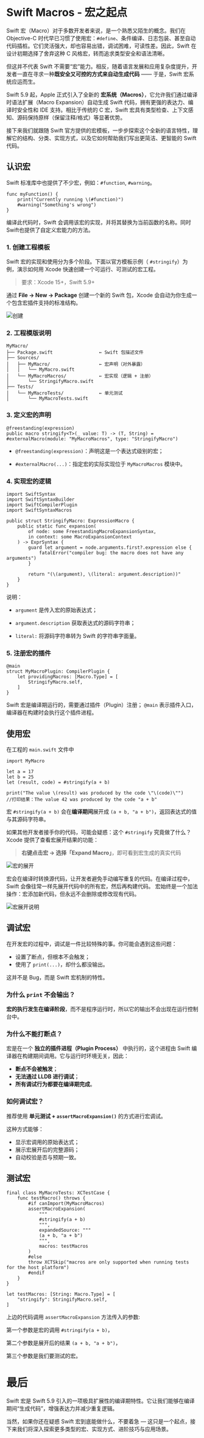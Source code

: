 # Swift Macros - 宏之起点

Swift 宏（Macro）对于多数开发者来说，是一个熟悉又陌生的概念。我们在 Objective-C 时代早已习惯了使用宏：`#define`、条件编译、日志包装、甚至自动代码插桩。它们灵活强大，却也容易出错，调试困难，可读性差。因此，Swift 在设计初期选择了舍弃这种 C 风格宏，转而追求类型安全和语法清晰。

但这并不代表 Swift 不需要“宏”能力。相反，随着语言发展和应用复杂度提升，开发者一直在寻求一种**既安全又可控的方式来自动生成代码** —— 于是，Swift 宏系统应运而生。

Swift 5.9 起，Apple 正式引入了全新的 **宏系统（Macros）**，它允许我们通过编译时语法扩展（Macro Expansion）自动生成 Swift 代码，拥有更强的表达力、编译时安全性和 IDE 支持。相比于传统的 C 宏，Swift 宏具有类型检查、上下文感知、源码保持原样（保留注释/格式）等显著优势。

接下来我们就跟随 Swift 官方提供的宏模板，一步步探索这个全新的语言特性，理解它的结构、分类、实现方式，以及它如何帮助我们写出更简洁、更智能的 Swift 代码。



## 认识宏

Swift 标准库中也提供了不少宏，例如：`#function`, `#warning`。

```
func myFunction() {
    print("Currently running \(#function)")
    #warning("Something's wrong")
}
```

编译此代码时，Swift 会调用该宏的实现，并将其替换为当前函数的名称。同时Swift也提供了自定义宏能力的方法。



### 1. 创建工程模板

Swift 宏的实现和使用分为多个阶段。下面以官方模板示例（ `#stringify`）为例，演示如何用 Xcode 快速创建一个可运行、可测试的宏工程。

> 要求：Xcode 15+，Swift 5.9+

通过 **File → New → Package** 创建一个新的 Swift 包，Xcode 会自动为你生成一个包含宏插件支持的标准结构。

![创建](../images/创建制作工程.png)

### 2. 工程模版说明

```
MyMacro/
├── Package.swift                 ← Swift 包描述文件 
├── Sources/
│   ├── MyMacro/                  ← 宏声明（对外暴露）
│   │   └── MyMacro.swift
│   └── MyMacroMacros/            ← 宏实现（逻辑 + 注册）
│       └── StringifyMacro.swift
├── Tests/
│   └── MyMacroTests/             ← 单元测试
│       └── MyMacroTests.swift
```

### 3. 定义宏的声明

```
@freestanding(expression)
public macro stringify<T>(_ value: T) -> (T, String) = #externalMacro(module: "MyMacroMacros", type: "StringifyMacro")
```

- `@freestanding(expression)`：声明这是一个表达式级别的宏；

- `#externalMacro(...)`：指定宏的实际实现位于 `MyMacroMacros` 模块中。

  

### 4. 实现宏的逻辑

```
import SwiftSyntax
import SwiftSyntaxBuilder
import SwiftCompilerPlugin
import SwiftSyntaxMacros

public struct StringifyMacro: ExpressionMacro {
    public static func expansion(
        of node: some FreestandingMacroExpansionSyntax,
        in context: some MacroExpansionContext
    ) -> ExprSyntax {
        guard let argument = node.arguments.first?.expression else {
            fatalError("compiler bug: the macro does not have any arguments")
        }

        return "(\(argument), \(literal: argument.description))"
    }
}
```

说明：

- `argument` 是传入宏的原始表达式；

- `argument.description` 获取表达式的源码字符串；

- `literal:` 将源码字符串转为 Swift 的字符串字面量。

  

### 5. 注册宏的插件

```
@main
struct MyMacroPlugin: CompilerPlugin {
    let providingMacros: [Macro.Type] = [
        StringifyMacro.self,
    ]
}
```

Swift 宏是编译期运行的，需要通过插件（Plugin）注册； `@main` 表示插件入口，编译器在构建时会执行这个插件进程。





## 使用宏

在工程的 `main.swift` 文件中

```
import MyMacro

let a = 17
let b = 25
let (result, code) = #stringify(a + b)

print("The value \(result) was produced by the code \"\(code)\"")
//打印结果：The value 42 was produced by the code "a + b"
```

宏 `#stringify(a + b)` 会在**编译期间**展开成 `(a + b, "a + b")`，返回表达式的值与其源码字符串。



如果其他开发者接手你的代码，可能会疑惑：这个 `#stringify` 究竟做了什么？Xcode 提供了查看宏展开结果的功能：

> **右键点击宏 → 选择「Expand Macro」**，即可看到宏生成的真实代码

![宏的展开](../images/宏的展开.png)

宏会在编译时转换源代码，让开发者避免手动编写重复的代码。在编译过程中，Swift 会像往常一样先展开代码中的所有宏，然后再构建代码。 宏始终是一个加法操作：宏添加新代码，但永远不会删除或修改现有代码。

![宏展开说明](../images/宏展开说明.png)



## 调试宏

在开发宏的过程中，调试是一件比较特殊的事。你可能会遇到这些问题：

- 设置了断点，但根本不会触发；
- 使用了 `print(...)`，却什么都没输出。

这并不是 Bug，而是 Swift 宏机制的特性。



### 为什么 `print` 不会输出？

**宏的执行发生在编译阶段**，而不是程序运行时，所以它的输出不会出现在运行控制台中。



### 为什么不能打断点？

宏是在一个 **独立的插件进程（Plugin Process）** 中执行的，这个进程由 Swift 编译器在构建期间调用。它与运行时环境无关，因此：

- **断点不会被触发**；
- **无法通过 LLDB 进行调试**；
- **所有调试行为都要在编译期完成**。



### 如何调试宏？

推荐使用 **单元测试 + `assertMacroExpansion()`** 的方式进行宏调试。

这种方式能够：

- 显示宏调用的原始表达式；
- 展示宏展开后的完整源码；
- 自动校验是否与预期一致。



## 测试宏

```
final class MyMacroTests: XCTestCase {
    func testMacro() throws {
        #if canImport(MyMacroMacros)
        assertMacroExpansion(
            """
            #stringify(a + b)
            """,
            expandedSource: """
            (a + b, "a + b")
            """,
            macros: testMacros
        )
        #else
        throw XCTSkip("macros are only supported when running tests for the host platform")
        #endif
    }
}

let testMacros: [String: Macro.Type] = [
    "stringify": StringifyMacro.self,
]
```

上边的代码调用 `assertMacroExpansion` 方法传入的参数:

第一个参数是宏的调用 `#stringify(a + b)`，

第二个参数是展开后的结果 `(a + b, "a + b")`，

第三个参数是我们要测试的宏。



# 最后

Swift 宏是 Swift 5.9 引入的一项极具扩展性的编译期特性。它让我们能够在编译期间“生成代码”，增强表达力并减少重复逻辑。

当然，如果你还在疑惑 Swift 宏到底能做什么，不要着急 — 这只是一个起点，接下来我们将深入探索更多类型的宏、实现方式、进阶技巧与应用场景。

